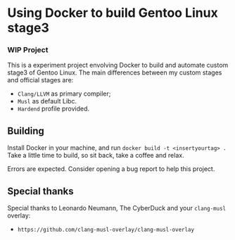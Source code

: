# Using Docker to build Gentoo Linux stage3
### WIP Project

This is a experiment project envolving Docker to build and automate custom stage3 of Gentoo Linux. The main differences between my custom stages and official stages are:

- `Clang/LLVM` as primary compiler;
- `Musl` as default Libc.
- `Hardend` profile provided.

## Building

Install Docker in your machine, and run `docker build -t <insertyourtag> .` Take a little time to build, so sit back, take a coffee and relax. 

Errors are expected. Consider opening a bug report to help this project.

## Special thanks

Special thanks to Leonardo Neumann, The CyberDuck and your `clang-musl` overlay:
- `https://github.com/clang-musl-overlay/clang-musl-overlay`

